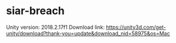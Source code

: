 # siar-breach
Unity version: 2018.2.17f1
Download link: https://unity3d.com/get-unity/download?thank-you=update&download_nid=58975&os=Mac
